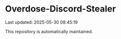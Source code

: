 # Overdose-Discord-Stealer

Last updated: 2025-05-30 08:45:19

This repository is automatically maintained.
